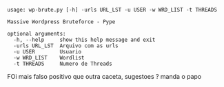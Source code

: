 ```
usage: wp-brute.py [-h] -urls URL_LST -u USER -w WRD_LIST -t THREADS

Massive Wordpress Bruteforce - Pype

optional arguments:
  -h, --help     show this help message and exit
  -urls URL_LST  Arquivo com as urls
  -u USER        Usuario
  -w WRD_LIST    Wordlist
  -t THREADS     Numero de Threads
```

FOi mais falso positivo que outra caceta, sugestoes ? manda o papo
